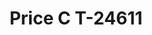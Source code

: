 ---
f_zip-code: 85250
f_state-code: AZ
title: Price C T-24611
f_phone: 480-946-4448
f_city-only: Scottsdale
f_address: 8408 East Crestwood Way Scottsdale
f_location-unique-id: '24611'
slug: price-c-t-24611
updated-on: '2024-05-30T13:46:58.046Z'
created-on: '2024-05-30T13:36:59.803Z'
published-on: '2024-05-30T13:54:32.469Z'
f_city-state: cms/city/scottsdale-az.md
f_company: cms/company/price-c-t.md
f_state: cms/state/arizona.md
layout: '[payday-loan].html'
tags: payday-loan
---